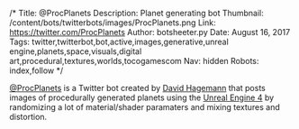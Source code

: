 /*
Title: @ProcPlanets
Description: Planet generating bot
Thumbnail: /content/bots/twitterbots/images/ProcPlanets.png
Link: https://twitter.com/ProcPlanets
Author: botsheeter.py
Date: August 16, 2017
Tags: twitter,twitterbot,bot,active,images,generative,unreal engine,planets,space,visuals,digital art,procedural,textures,worlds,tocogamescom
Nav: hidden
Robots: index,follow
*/

[@ProcPlanets](https://twitter.com/ProcPlanets) is a Twitter bot created by [David Hagemann](https://twitter.com/https//twitter.com/TocoGamescom) that posts images of procedurally generated planets using the [Unreal Engine 4](https://en.wikipedia.org/wiki/Unreal_Engine) by randomizing a lot of material/shader paramaters and mixing textures and distortion.
